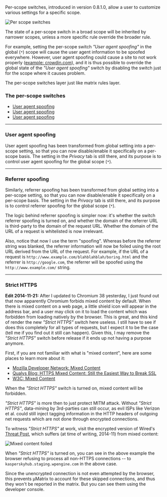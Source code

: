 Per-scope switches, introduced in version 0.8.1.0, allow a user to customize various settings for a specific scope.

![Per scope switches](https://raw.githubusercontent.com/gorhill/uMatrix/master/doc/img/per-scope-switches.png)

The state of a per-scope switch in a broad scope will be inherited by narrower scopes, unless a more specific rule override the broader rule.

For example, setting the per-scope switch _"User agent spoofing"_ in the global (`*`) scope will cause the user agent information to be spoofed everywhere. However, user agent spoofing could cause a site to not work properly ([example: crowdin.com](https://github.com/gorhill/uMatrix/issues/36)), and it is thus possible to override the global state of the _"User agent spoofing"_ switch by disabling the switch just for the scope where it causes problem.

The per-scope switches layer just like matrix rules layer.

### The per-scope switches

- [User agent spoofing](#user-agent-spoofing)
- [User agent spoofing](#referrer-spoofing)
- [User agent spoofing](#strict-https)

***

### User agent spoofing

User agent spoofing has been transformed from global setting into a per-scope setting, so that you can now disable/enable it specifically on a per-scope basis. The setting in the _Privacy_ tab is still there, and its purpose is to control user agent spoofing for the global scope (`*`).

***

### Referrer spoofing

Similarly, referrer spoofing has been transformed from global setting into a per-scope setting, so that you can now disable/enable it specifically on a per-scope basis. The setting in the _Privacy_ tab is still there, and its purpose is to control referrer spoofing for the global scope (`*`).

The logic behind referrer spoofing is simpler now: it's whether the switch referrer spoofing is turned on, and whether the domain of the referrer URL is third-party to the domain of the request URL. Whether the domain of the URL of a request is whitelisted is now irrelevant.

Also, notice that now I use the term "spoofing". Whereas before the referrer string was blanked, the referrer information will now be foiled using the root URL derived from the URL of the request. For example, if the URL of a request is `http://www.example.com/blahblahblah/boring.html` and the referrer is `http://google.com`, the referrer will be spoofed using the `http://www.example.com/` string.

***

### Strict HTTPS

**Edit 2014-11-21:** After I updated to Chromium 38 yesterday, I just found out that now apparently Chromium forbids mixed content by default. When there is mixed content on a web page, a little shield icon will appear in the address bar, and a user may click on it to load the content which was forbidden from loading natively by the browser. This is great, and this kind of render the new _"Strict HTTPS"_ switch here useless. I still have to see if does this completely for all types of requests, but I expect it to be the case (tell me if you find out it still can happen). Given this, I may remove the _"Strict HTTPS"_ switch before release if it ends up not having a purpose anymore.

First, if you are not familiar with what is "mixed content", here are some places to learn more about it:

- [Mozilla Developer Network: Mixed Content](https://developer.mozilla.org/en-US/docs/Security/MixedContent)
- [Qualys Blog: HTTPS Mixed Content: Still the Easiest Way to Break SSL](https://community.qualys.com/blogs/securitylabs/2014/03/19/https-mixed-content-still-the-easiest-way-to-break-ssl)
- [W3C: Mixed Content](https://w3c.github.io/webappsec/specs/mixedcontent/)

When the _"Strict HTTPS"_ switch is turned on, mixed content will be forbidden.

_"Strict HTTPS"_ is more then to just protect MITM attack. Without _"Strict HTTPS"_, data-mining by 3rd-parties can still occur, as evil ISPs like Verizon et al. could still inject tagging information in the HTTP headers of outgoing net requests which are not done through encrypted connections.

To witness _"Strict HTTPS"_ at work, visit the encrypted version of Wired's [Threat Post](https://threatpost.com/), which suffers (at time of writing, 2014-11) from mixed content:

![Mixed content foiled](https://raw.githubusercontent.com/gorhill/uMatrix/master/doc/img/strict-https-at-work.png)

When _"Strict HTTPS"_ is turned on, you can see in the above example the browser refusing to process all non-HTTPS connections -- to `kasperskyhub.staging.wpengine.com` in the above case.

Since the unencrypted connection is not even attempted by the browser, this prevents µMatrix to account for these skipped connections, and thus they won't be reported in the matrix. But you can see them using the developer console.